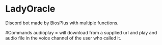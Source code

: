 # LadyOracle
Discord bot made by BiosPlus with multiple functions.



#Commands
audioplay = will download from a supplied url and play and audio file in the voice channel of the user who called it.
